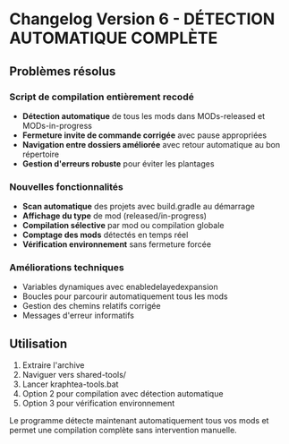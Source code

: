 # Changelog Version 6 - DÉTECTION AUTOMATIQUE COMPLÈTE

## Problèmes résolus

### Script de compilation entièrement recodé
- **Détection automatique** de tous les mods dans MODs-released et MODs-in-progress
- **Fermeture invite de commande corrigée** avec pause appropriées
- **Navigation entre dossiers améliorée** avec retour automatique au bon répertoire
- **Gestion d'erreurs robuste** pour éviter les plantages

### Nouvelles fonctionnalités
- **Scan automatique** des projets avec build.gradle au démarrage
- **Affichage du type** de mod (released/in-progress)
- **Compilation sélective** par mod ou compilation globale
- **Comptage des mods** détectés en temps réel
- **Vérification environnement** sans fermeture forcée

### Améliorations techniques
- Variables dynamiques avec enabledelayedexpansion
- Boucles pour parcourir automatiquement tous les mods
- Gestion des chemins relatifs corrigée
- Messages d'erreur informatifs

## Utilisation
1. Extraire l'archive
2. Naviguer vers shared-tools/
3. Lancer kraphtea-tools.bat
4. Option 2 pour compilation avec détection automatique
5. Option 3 pour vérification environnement

Le programme détecte maintenant automatiquement tous vos mods et permet une compilation complète sans intervention manuelle.